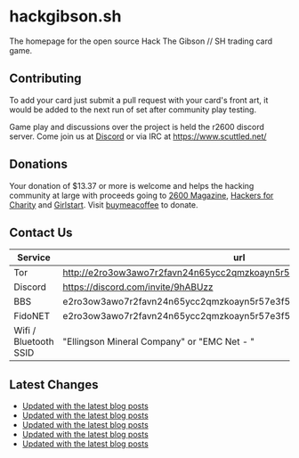 # hackgibson.sh
The homepage for the open source Hack The Gibson // SH trading card game.


## Contributing

To add your card just submit a pull request with your card's front art, it would be added to the next run of set after community play testing.

Game play and discussions over the project is held the r2600 discord server. Come join us at [Discord](https://discord.com/invite/9hABUzz) or via IRC at https://www.scuttled.net/


## Donations

Your donation of $13.37 or more is welcome and helps the hacking community at large with proceeds going to [2600 Magazine](https://2600.com/), [Hackers for Charity](https://hackersforcharity.org) and [Girlstart](https://girlstart.org).  Visit [buymeacoffee](https://www.buymeacoffee.com/hackgibson.sh) to donate.


## Contact Us

Service | url
-|-
Tor | http://e2ro3ow3awo7r2favn24n65ycc2qmzkoayn5r57e3f56nvjwdcgg32ad.onion
Discord | https://discord.com/invite/9hABUzz
BBS | e2ro3ow3awo7r2favn24n65ycc2qmzkoayn5r57e3f56nvjwdcgg32ad.onion:23
FidoNET | e2ro3ow3awo7r2favn24n65ycc2qmzkoayn5r57e3f56nvjwdcgg32ad.onion:24554
Wifi / Bluetooth SSID | "Ellingson Mineral Company" or "EMC Net - <fidonet address>"

## Latest Changes
<!-- BLOG-POST-LIST:START -->
- [Updated with the latest blog posts](https://github.com/DFW2600/hackgibson.sh/commit/23a067c01d8b864a2d56608fc42dba4edb256436)
- [Updated with the latest blog posts](https://github.com/DFW2600/hackgibson.sh/commit/4169f78a1630edd7f6bb5e7667820494835b9edc)
- [Updated with the latest blog posts](https://github.com/DFW2600/hackgibson.sh/commit/4b95176ad3d8b4fa8be86a90282d7756eb90e182)
- [Updated with the latest blog posts](https://github.com/DFW2600/hackgibson.sh/commit/12fca19ad5e33e16d5ea984219f09e9ad179acff)
- [Updated with the latest blog posts](https://github.com/DFW2600/hackgibson.sh/commit/d5b63711a7d494cb1b1312e12c09753f54b12cfe)
<!-- BLOG-POST-LIST:END -->
